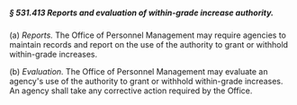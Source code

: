 ##### § 531.413 Reports and evaluation of within-grade increase authority. #####

(a) *Reports.* The Office of Personnel Management may require agencies to maintain records and report on the use of the authority to grant or withhold within-grade increases.

(b) *Evaluation.* The Office of Personnel Management may evaluate an agency's use of the authority to grant or withhold within-grade increases. An agency shall take any corrective action required by the Office.